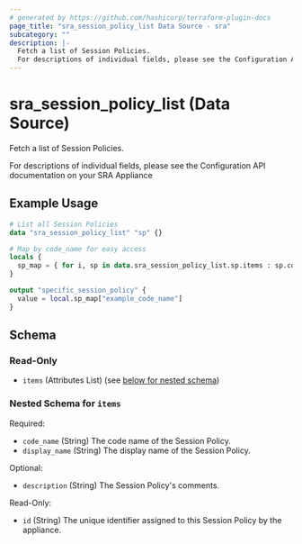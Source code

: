 ```yaml
---
# generated by https://github.com/hashicorp/terraform-plugin-docs
page_title: "sra_session_policy_list Data Source - sra"
subcategory: ""
description: |-
  Fetch a list of Session Policies.
  For descriptions of individual fields, please see the Configuration API documentation on your SRA Appliance
---
```


# sra_session_policy_list (Data Source)

Fetch a list of Session Policies.

For descriptions of individual fields, please see the Configuration API documentation on your SRA Appliance

## Example Usage

```terraform
# List all Session Policies
data "sra_session_policy_list" "sp" {}

# Map by code_name for easy access
locals {
  sp_map = { for i, sp in data.sra_session_policy_list.sp.items : sp.code_name => sp }
}

output "specific_session_policy" {
  value = local.sp_map["example_code_name"]
}
```

<!-- schema generated by tfplugindocs -->
## Schema

### Read-Only

- `items` (Attributes List) (see [below for nested schema](#nestedatt--items))

<a id="nestedatt--items"></a>
### Nested Schema for `items`

Required:

- `code_name` (String) The code name of the Session Policy.
- `display_name` (String) The display name of the Session Policy.

Optional:

- `description` (String) The Session Policy's comments.

Read-Only:

- `id` (String) The unique identifier assigned to this Session Policy by the appliance.
